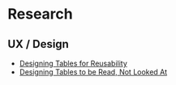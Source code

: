 # Research

## UX / Design

-   [Designing Tables for Reusability](https://uxdesign.cc/designing-tables-for-reusability-490a3760533)
-   [Designing Tables to be Read, Not Looked At](http://alistapart.com/article/web-typography-tables)
